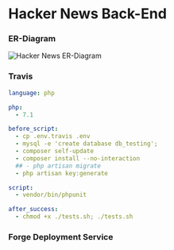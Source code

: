 # Hacker News Back-End

### ER-Diagram
![Hacker News ER-Diagram](https://www.dropbox.com/s/4lwgykdo54smopu/ER.png?raw=1)

### Travis
```yml
language: php

php:
  - 7.1

before_script:
  - cp .env.travis .env
  - mysql -e 'create database db_testing';
  - composer self-update
  - composer install --no-interaction
  ## - php artisan migrate
  - php artisan key:generate

script:
  - vendor/bin/phpunit

after_success:
  - chmod +x ./tests.sh; ./tests.sh
```

### Forge Deployment Service